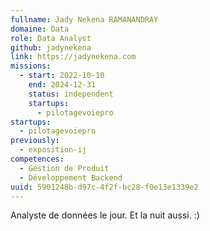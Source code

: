 ```yaml
---
fullname: Jady Nekena RAMANANDRAY
domaine: Data
role: Data Analyst
github: jadynekena
link: https://jadynekena.com
missions:
  - start: 2022-10-10
    end: 2024-12-31
    status: independent
    startups:
      - pilotagevoiepro
startups:
  - pilotagevoiepro
previously:
  - exposition-ij
competences:
  - Gestion de Produit
  - Développement Backend
uuid: 5901248b-d97c-4f2f-bc28-f0e13e1339e2
---
```

Analyste de données le jour. Et la nuit aussi. :)